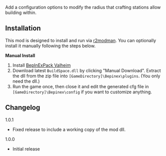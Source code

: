 Add a configuration options to modify the radius that crafting stations allow building within.

## Installation
This mod is designed to install and run via [r2modman](https://thunderstore.io/package/ebkr/r2modman/). You can optionally install it manually following the steps below.

**Manual Install**

1. Install [BepInExPack Valheim](https://valheim.thunderstore.io/package/denikson/BepInExPack_Valheim/)
2. Download latest ``BuildSpace.dll`` by clicking "Manual Download". Extract the dll from the zip file into ``[GameDirectory]\Bepinex\plugins``. (You only need the dll.)
3. Run the game once, then close it and edit the generated cfg file in ``[GameDirectory]\Bepinex\config`` if you want to customize anything.

## Changelog
1.0.1

* Fixed release to include a working copy of the mod dll.

1.0.0

* Initial release
